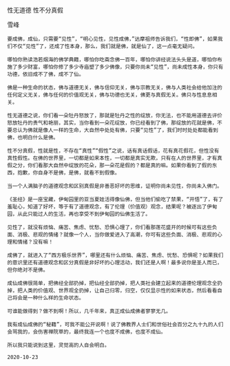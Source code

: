 性无道德 性不分真假

雪峰


    要成佛，成仙，只需要“见性”，“明心见性，见性成佛，”达摩祖师告诉我们，“性即佛”，如果我们不仅“见性”了，还成了性本身，那么，我们就是佛，就是仙了，这一点毫无疑问。

    哪怕你熟读浩若烟海的佛学典籍，哪怕你吃斋念佛一百年，哪怕你讲经说法头头是道，哪怕你布施了多少财富，哪怕你修了多少寺庙塑了多少佛像，只要你尚未“见性”，尚未成性本身，你只有功德，依旧成不了佛，成不了仙。

    佛是一种生命的状态，佛与道德无关，佛与信仰无关，佛与宗教无关，佛与人类社会给他加注的任何定义无关，佛与任何的价值观无关，佛与功德也无关，佛更与真假无关。佛只与性息息相关。

    性无道德之说，你们看一朵牡丹怒放了，那就是牡丹之性的绽放，你无法，也不能用道德去评价怒放牡丹的贵气和艳丽，其实，当你看到一朵花绽放，你已经看到了佛，那绽放的花就是佛，不要总认为佛就是像人一样的生命，大自然中处处有佛，只要“见性”了，我们时时处处都能看到佛，也明白什么是佛。

    性不分真假，性就是性，不存在“真性”“假性”之说，话有真话假话，花有真花假花，但性没有真性假性。在佛的世界里，一切都是如来本性，一切都是真实无欺，只有在人的世界里，才有真假之分，你们看那大自然中绽放的花朵，那一朵花是假的？都是真的嘛。如果你看到了假的东西，抱歉，你自身不是佛，是佛，就看不到假像。

    当一个人满脑子的道德观念和区别真假是非善恶好坏的思维，证明你尚未见性，你尚未入佛门。

    《圣经》是一座宝藏，伊甸园里的亚当夏娃活得像仙佛，但当他们偷吃了禁果，“开悟”了，有了羞耻心，知道了好坏，等于有了道德观念，有了伦理（价值观）观念，结果呢？被逐出了伊甸园，从此只能过人的生活，再也享受不到伊甸园的仙佛生活了。

    见性了，就没有烦恼、痛苦、焦虑、忧愁、恐惧心理了，你们看那莲花盛开的时候可有这些负面、消极、悲观的情绪？就像一个人，当你做爱进入了高潮，你可有这些负面、消极、悲观的心理和情绪？没有嘛！

    成佛了，就进入了“西方极乐世界”，哪里还有什么烦恼、痛苦、焦虑、忧愁、恐惧呢？如果我们的意识里还有道德观念和区分真假是非好坏的心理活动，我们还是人啊！最多说你是圣人而已，但你绝对不是佛。

    成仙成佛很简单，把佛经全部扔掉，把仙经全部扔掉，把人类社会建立起来的道德伦理观念全扔掉，把人类的价值观、世界观全扔掉，让自己归零，归空，仅仅显示性的如来状态，然后看看自己将会是一种什么样的生命状态。

    可谁能做得到？做不到啊！所以，几千年来，真正成仙成佛者寥寥无几。

    我有成仙成佛的“秘籍”，可我不能公开说啊！说了佛教界人士们和世俗社会百分之九十九的人们会骂我的，会伤害禅院草的，最终我连一个也度不成佛，也度不成仙。

    所以我只能说到这里，灵觉高的人自会明白。

    2020-10-23




